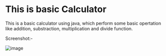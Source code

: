 # This is basic Calculator 

This is a basic calculator using java, which perform some basic opertation like addition, substraction, multiplication and divide function.

Screenshot:-

![image](https://github.com/user-attachments/assets/e8bcf2b6-53b5-46e9-86d6-37dd452dfa2a)
